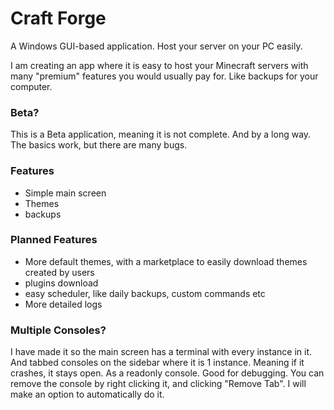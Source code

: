 # Craft Forge

A Windows GUI-based application. Host your server on your PC easily.

I am creating an app where it is easy to host your Minecraft servers with many "premium" features you would usually pay for. Like backups for your computer.

### Beta?

This is a Beta application, meaning it is not complete. And by a long way. The basics work, but there are many bugs.

### Features
* Simple main screen
* Themes
* backups

### Planned Features
* More default themes, with a marketplace to easily download themes created by users
* plugins download
* easy scheduler, like daily backups, custom commands etc
* More detailed logs

### Multiple Consoles?
I have made it so the main screen has a terminal with every instance in it. And tabbed consoles on the sidebar where it is 1 instance. Meaning if it crashes, it stays open. As a readonly console. Good for debugging. You can remove the console by right clicking it, and clicking "Remove Tab". I will make an option to automatically do it.
